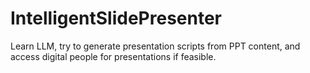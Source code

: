 # IntelligentSlidePresenter

Learn LLM, try to generate presentation scripts from PPT content, and access digital people for presentations if feasible.
